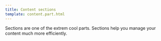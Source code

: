 ```yaml
---
title: Content sections
template: content.part.html
---
```


Sections are one of the extrem cool parts.
Sections help you manage your content much more efficiently.